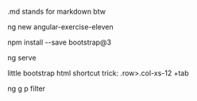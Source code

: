 .md stands for markdown btw

ng new angular-exercise-eleven

npm install --save bootstrap@3

ng serve

little bootstrap html shortcut trick:     .row>.col-xs-12     +tab

ng g p filter